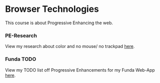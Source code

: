 # Browser Technologies
This course is about Progressive Enhancing the web.

### PE-Research
View my research about color and no mouse/ no trackpad [here](./pe-research.md).

### Funda TODO
View my TODO list off Progressive Enhancements for my Funda Web-App [here](./funda-TODO.md).
